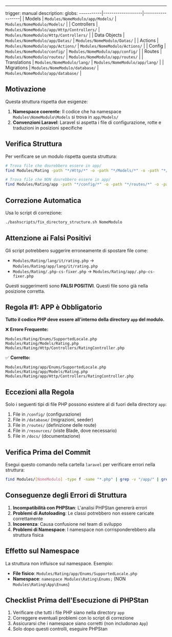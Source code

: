 ---
trigger: manual
description:
globs:
-----------|-------------------|------------------|
| Models | `Modules/NomeModulo/app/Models/` | `Modules/NomeModulo/Models/` |
| Controllers | `Modules/NomeModulo/app/Http/Controllers/` | `Modules/NomeModulo/Http/Controllers/` |
| Data Objects | `Modules/NomeModulo/app/Datas/` | `Modules/NomeModulo/Datas/` |
| Actions | `Modules/NomeModulo/app/Actions/` | `Modules/NomeModulo/Actions/` |
| Config | `Modules/NomeModulo/config/` | `Modules/NomeModulo/app/config/` |
| Routes | `Modules/NomeModulo/routes/` | `Modules/NomeModulo/app/routes/` |
| Translations | `Modules/NomeModulo/lang/` | `Modules/NomeModulo/app/lang/` |
| Migrations | `Modules/NomeModulo/database/` | `Modules/NomeModulo/app/database/` |

## Motivazione

Questa struttura rispetta due esigenze:
1. **Namespace coerente**: Il codice che ha namespace `Modules\NomeModulo\Models` si trova in `app/Models/`
2. **Convenzioni Laravel**: Laravel si aspetta i file di configurazione, rotte e traduzioni in posizioni specifiche

## Verifica Struttura

Per verificare se un modulo rispetta questa struttura:

```bash
# Trova file che dovrebbero essere in app/
find Modules/Rating -path "*/Http/*" -o -path "*/Models/*" -o -path "*/Enums/*" | grep -v "/app/"

# Trova file che NON dovrebbero essere in app/
find Modules/Rating/app -path "*/config/*" -o -path "*/routes/*" -o -path "*/lang/*"
```

## Correzione Automatica

Usa lo script di correzione:

```bash
./bashscripts/fix_directory_structure.sh NomeModulo
```

## Attenzione ai Falsi Positivi

Gli script potrebbero suggerire erroneamente di spostare file come:
- `Modules/Rating/lang/it/rating.php` → `Modules/Rating/app/lang/it/rating.php`
- `Modules/Rating/.php-cs-fixer.php` → `Modules/Rating/app/.php-cs-fixer.php`

Questi suggerimenti sono **FALSI POSITIVI**. Questi file sono già nella posizione corretta.

## Regola #1: APP è Obbligatorio

**Tutto il codice PHP deve essere all'interno della directory `app` del modulo.**

❌ **Errore Frequente:**
```
Modules/Rating/Enums/SupportedLocale.php
Modules/Rating/Models/Rating.php
Modules/Rating/Http/Controllers/RatingController.php
```

✅ **Corretto:**
```
Modules/Rating/app/Enums/SupportedLocale.php
Modules/Rating/app/Models/Rating.php
Modules/Rating/app/Http/Controllers/RatingController.php
```

## Eccezioni alla Regola

Solo i seguenti tipi di file PHP possono esistere al di fuori della directory `app`:

1. File in `/config/` (configurazione)
2. File in `/database/` (migrazioni, seeder)
3. File in `/routes/` (definizione delle route)
4. File in `/resources/` (viste Blade, dove necessario)
5. File in `/docs/` (documentazione)

## Verifica Prima del Commit

Esegui questo comando nella cartella `laravel` per verificare errori nella struttura:

```bash
find Modules/[NomeModulo] -type f -name "*.php" | grep -v "/app/" | grep -v "/config/" | grep -v "/database/" | grep -v "/routes/" | grep -v "/resources/" | grep -v "/docs/"
```

## Conseguenze degli Errori di Struttura

1. **Incompatibilità con PHPStan**: L'analisi PHPStan genererà errori
2. **Problemi di Autoloading**: Le classi potrebbero non essere caricate correttamente
3. **Incoerenza**: Causa confusione nel team di sviluppo
4. **Problemi di Namespace**: I namespace non corrisponderebbero alla struttura fisica

## Effetto sul Namespace

La struttura non influisce sul namespace. Esempio:

- **File fisico**: `Modules/Rating/app/Enums/SupportedLocale.php`
- **Namespace**: `namespace Modules\Rating\Enums;` (NON `Modules\Rating\App\Enums`)

## Checklist Prima dell'Esecuzione di PHPStan

1. Verificare che tutti i file PHP siano nella directory `app`
2. Correggere eventuali problemi con lo script di correzione
3. Assicurarsi che i namespace siano corretti (non includonao `App`)
4. Solo dopo questi controlli, eseguire PHPStan 